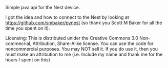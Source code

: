 Simple java api for the Nest device.

I got the idea and how to connect to the Nest by looking at https://github.com/smbaker/pynest (so thank you Scott M Baker for all the time you spent on it).

Licensing: This is distributed unider the Creative Commons 3.0 Non-commecrial, Attribution, Share-Alike license. You can use the code for noncommercial purposes. You may NOT sell it. If you do use it, then you must make an attribution to me (i.e. Include my name and thank me for the hours I spent on this)
